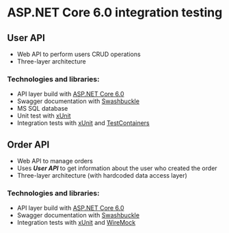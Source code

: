 # ASP.NET Core 6.0 integration testing

## User API

- Web API to perform users CRUD operations
- Three-layer architecture

### Technologies and libraries:

- API layer build with [ASP.NET Core 6.0](https://learn.microsoft.com/en-us/aspnet/core/release-notes/aspnetcore-6.0?view=aspnetcore-6.0)
- Swagger documentation with [Swashbuckle](https://github.com/domaindrivendev/Swashbuckle.AspNetCore)
- MS SQL database
- Unit test with [xUnit](https://github.com/xunit/xunit)
- Integration tests with [xUnit](https://github.com/xunit/xunit) and [TestContainers](https://github.com/testcontainers/testcontainers-dotnet)

## Order API

- Web API to manage orders
- Uses **_User API_** to get information about the user who created the order
- Three-layer architecture (with hardcoded data access layer)

### Technologies and libraries:

- API layer build with [ASP.NET Core 6.0](https://learn.microsoft.com/en-us/aspnet/core/release-notes/aspnetcore-6.0?view=aspnetcore-6.0)
- Swagger documentation with [Swashbuckle](https://github.com/domaindrivendev/Swashbuckle.AspNetCore)
- Integration tests with [xUnit](https://github.com/xunit/xunit) and [WireMock](https://github.com/WireMock-Net/WireMock.Net)
